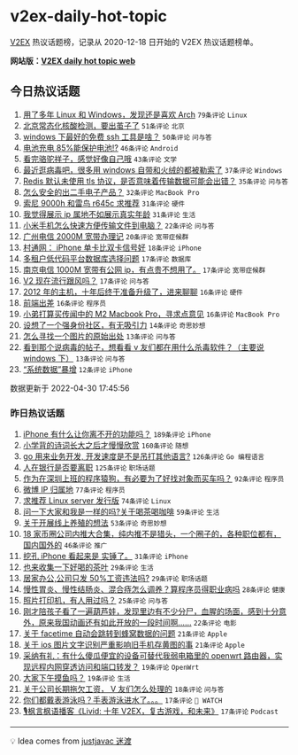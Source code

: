 # v2ex-daily-hot-topic

[V2EX](https://www.v2ex.com/) 热议话题榜，记录从 2020-12-18 日开始的 V2EX 热议话题榜单。

**网站版：[V2EX daily hot topic web](https://boojack.github.io/v2ex-daily-hot-topic-web/)**

## 今日热议话题

<!-- TODAY BEGIN -->

1. [用了多年 Linux 和 Windows，发现还是喜欢 Arch](https://www.v2ex.com/t/850164) `79条评论` `Linux`
1. [北京常态化核酸检测，要出茧子了](https://www.v2ex.com/t/850183) `51条评论` `北京`
1. [windows 下最好的免费 ssh 工具是啥？](https://www.v2ex.com/t/850220) `50条评论` `问与答`
1. [电池充电 85%能保护电池!?](https://www.v2ex.com/t/850189) `46条评论` `Android`
1. [看完骆驼祥子，感觉好像自己哦](https://www.v2ex.com/t/850169) `43条评论` `文学`
1. [最近逛病毒吧，很多用 windows 自带和火绒的都被勒索了](https://www.v2ex.com/t/850215) `37条评论` `Windows`
1. [Redis 默认未使用 tls 协议，是否意味着传输数据可能会出错？](https://www.v2ex.com/t/850179) `35条评论` `问与答`
1. [怎么安全的出二手电子产品？](https://www.v2ex.com/t/850203) `32条评论` `MacBook Pro`
1. [索尼 9000h 和雷鸟 r645c 求推荐](https://www.v2ex.com/t/850182) `31条评论` `硬件`
1. [我觉得展示 ip 属地不如展示真实年龄](https://www.v2ex.com/t/850202) `31条评论` `生活`
1. [小米手机怎么快速方便传输文件到电脑？](https://www.v2ex.com/t/850221) `22条评论` `问与答`
1. [广州电信 2000M 宽带办理记](https://www.v2ex.com/t/850195) `20条评论` `宽带症候群`
1. [村通网： iPhone 单卡比双卡信号好](https://www.v2ex.com/t/850157) `18条评论` `iPhone`
1. [多租户低代码平台数据库选择问题](https://www.v2ex.com/t/850237) `17条评论` `数据库`
1. [南京电信 1000M 宽带有公网 ip，有点贵不想用了。](https://www.v2ex.com/t/850211) `17条评论` `宽带症候群`
1. [V2 现在流行跟风吗？](https://www.v2ex.com/t/850190) `17条评论` `问与答`
1. [2012 年的主机，十年后终于准备升级了，进来聊聊](https://www.v2ex.com/t/850250) `16条评论` `硬件`
1. [前端出差](https://www.v2ex.com/t/850213) `16条评论` `程序员`
1. [小弟打算买传闻中的 M2 Macbook Pro，寻求点意见](https://www.v2ex.com/t/850198) `16条评论` `MacBook Pro`
1. [设想了一个强身份社区，有无吸引力](https://www.v2ex.com/t/850266) `14条评论` `奇思妙想`
1. [怎么寻找一个图片的原始出处](https://www.v2ex.com/t/850246) `13条评论` `问与答`
1. [看到那个说病毒的帖子，想看看 v 友们都在用什么杀毒软件？（主要说 windows 下）](https://www.v2ex.com/t/850241) `13条评论` `问与答`
1. [“系统数据”暴增](https://www.v2ex.com/t/850255) `12条评论` `iPhone`

数据更新于 2022-04-30 17:45:56

<!-- TODAY END -->

### 昨日热议话题

<!-- YESTERDAY BEGIN -->

1. [iPhone 有什么让你离不开的功能吗？](https://www.v2ex.com/t/849965) `189条评论` `iPhone`
1. [小学背的诗词长大之后才慢慢欣赏](https://www.v2ex.com/t/850010) `160条评论` `随想`
1. [go 用来业务开发, 开发速度是不是吊打其他语言?](https://www.v2ex.com/t/849956) `126条评论` `Go 编程语言`
1. [人在银行是否要离职](https://www.v2ex.com/t/849941) `125条评论` `职场话题`
1. [作为在深圳上班的程序猿狗，有必要为了好找对象而买车吗？](https://www.v2ex.com/t/850017) `92条评论` `程序员`
1. [微博 IP 归属地](https://www.v2ex.com/t/850097) `77条评论` `程序员`
1. [求推荐 Linux server 发行版](https://www.v2ex.com/t/849966) `74条评论` `Linux`
1. [问一下大家和我是一样的吗?关于喝茶喝咖啡](https://www.v2ex.com/t/849961) `59条评论` `生活`
1. [关于开展线上养殖的想法](https://www.v2ex.com/t/849984) `53条评论` `奇思妙想`
1. [18 家币圈公司内推大合集，纯内推不是猎头，一个圈子的，各种职位都有，国内国外的](https://www.v2ex.com/t/849972) `46条评论` `推广`
1. [挖孔 iPhone 看起来是 实锤了。](https://www.v2ex.com/t/850063) `31条评论` `iPhone`
1. [也来收集一下好喝的茶叶](https://www.v2ex.com/t/850039) `29条评论` `生活`
1. [居家办公,公司只发 50%工资违法吗?](https://www.v2ex.com/t/849962) `29条评论` `职场话题`
1. [慢性胃炎、慢性结肠炎、混合痔怎么调养？算程序员得职业病吗](https://www.v2ex.com/t/850013) `28条评论` `健康`
1. [照片打印机，有人用过吗？](https://www.v2ex.com/t/849944) `25条评论` `问与答`
1. [刚才陪孩子看了一遍葫芦娃，发现里边有不少分尸，血腥的场面，感到十分意外，原来我国动画还有如此开放的一段时间啊……](https://www.v2ex.com/t/850123) `22条评论` `电影`
1. [关于 facetime 自动会跳转到蜂窝数据的问题](https://www.v2ex.com/t/850124) `21条评论` `Apple`
1. [关于 ios 图片文字识别严重影响旧手机存黄图的事](https://www.v2ex.com/t/850001) `21条评论` `Apple`
1. [采纳有礼：有什么傻瓜便宜的设备可替代我弱电箱里的 openwrt 路由器，实现远程内网穿透访问和端口转发？](https://www.v2ex.com/t/850136) `19条评论` `OpenWrt`
1. [大家下午摸鱼吗？](https://www.v2ex.com/t/849999) `19条评论` `生活`
1. [关于公司长期拖欠工资， V 友们怎么处理的](https://www.v2ex.com/t/849969) `18条评论` `问与答`
1. [你们都戴表游泳吗？手表游泳进水了。。。](https://www.v2ex.com/t/850099) `17条评论` ` WATCH`
1. [🎙枫言枫语播客《Livid: 十年 V2EX，复古游戏，和未来》](https://www.v2ex.com/t/850074) `17条评论` `Podcast`

<!-- YESTERDAY END -->

---

💡 Idea comes from [justjavac 迷渡](https://github.com/justjavac/)
